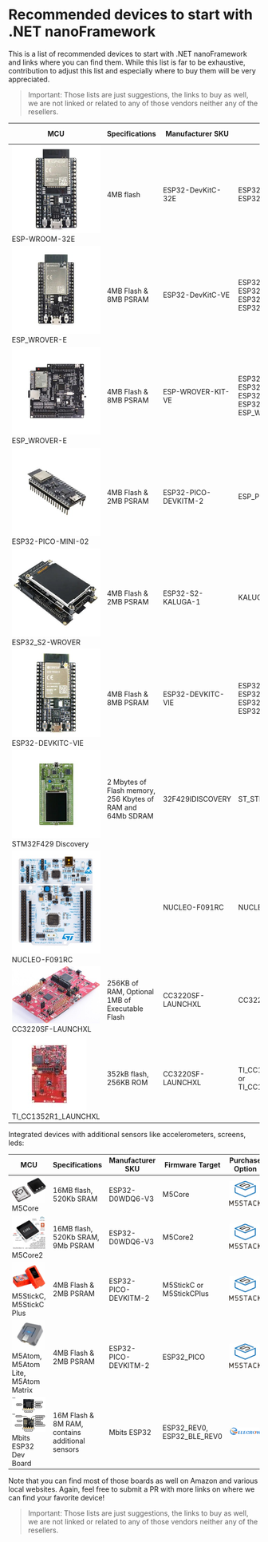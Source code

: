 # Recommended devices to start with .NET nanoFramework

This is a list of recommended devices to start with .NET nanoFramework and links where you can find them. While this list is far to be exhaustive, contribution to adjust this list and especially where to buy them will be very appreciated.

> Important: Those lists are just suggestions, the links to buy as well, we are not linked or related to any of those vendors neither any of the resellers.

| MCU|Specifications|Manufacturer SKU|Firmware Target|Purchase Option|
|---|---|---|---|---|
| ![MFG_ESP32-DEVKITC-32E](../../images/getting-started-guides/MFG_ESP32-DEVKITC-32E.jpg) ESP-WROOM-32E|4MB flash|ESP32-DevKitC-32E|ESP32_REV3, ESP32_REV0, ESP32_BLE_REV0|[![digikey logo](../../images/getting-started-guides/digikey-logo.jpg)](https://www.digikey.com/en/products/detail/espressif-systems/ESP32-DEVKITC-32E/12091810)|
| ![MFG_ESP32-DEVKITC-VE](../../images/getting-started-guides/MFG_ESP32-DEVKITC-VE.jpg) ESP_WROVER-E|4MB Flash & 8MB PSRAM|ESP32-DevKitC-VE|ESP32_REV3, ESP32_PSRAM_REV3, ESP32_BLE_REV3, ESP32_REV0|[![digikey logo](../../images/getting-started-guides/digikey-logo.jpg)](https://www.digikey.com/en/products/detail/espressif-systems/ESP32-DEVKITC-VE/12091812)|
|![MFG_ESP-WROVER-KIT-FRONT](../../images/getting-started-guides/MFG_ESP-WROVER-KIT-FRONT.jpg) ESP_WROVER-E|4MB Flash & 8MB PSRAM|ESP-WROVER-KIT-VE|ESP32_REV3, ESP32_PSRAM_REV3, ESP32_BLE_REV3, ESP32_REV0, ESP_WROVER_KIT|[![digikey logo](../../images/getting-started-guides/digikey-logo.jpg)](https://www.digikey.com/en/products/detail/espressif-systems/ESP-WROVER-KIT-VE/13584249)|
|![ESP32-PICO-DEVKITM-2](../../images/getting-started-guides/ESP32-PICO-DEVKITM-2.jpg) ESP32-PICO-MINI-02|4MB Flash & 2MB PSRAM|ESP32-PICO-DEVKITM-2|ESP_PICO|[![digikey logo](../../images/getting-started-guides/digikey-logo.jpg)](https://www.digikey.com/en/products/detail/espressif-systems/ESP32-PICO-DEVKITM-2/13546657)|
|![MFG_ESP32-S2-KALUGA](../../images/getting-started-guides/MFG_ESP32-S2-KALUGA.jpg) ESP32_S2-WROVER|4MB Flash & 2MB PSRAM|ESP32-S2-KALUGA-1|KALUGA_1|[![digikey logo](../../images/getting-started-guides/digikey-logo.jpg)](https://www.digikey.com/en/products/detail/espressif-systems/ESP32-S2-KALUGA-1/12158053)|
|![MFG_ESP32-DEVKITC-VIE](../../images/getting-started-guides/MFG_ESP32-DEVKITC-VIE.jpg) ESP32-DEVKITC-VIE|4MB Flash & 8MB PSRAM|ESP32-DEVKITC-VIE|ESP32_REV3, ESP32_PSRAM_REV3, ESP32_BLE_REV3, ESP32_REV0|[![digikey logo](../../images/getting-started-guides/digikey-logo.jpg)](https://www.digikey.com/en/products/detail/espressif-systems/ESP32-DEVKITC-VIE/12091811)|
|![MFG_STM32F429I-DISC1](../../images/getting-started-guides/MFG_STM32F429I-DISC1.jpg) STM32F429 Discovery|2 Mbytes of Flash memory, 256 Kbytes of RAM and 64Mb SDRAM|32F429IDISCOVERY|ST_STM32F429I_DISCOVERY|[![digikey logo](../../images/getting-started-guides/digikey-logo.jpg)](https://www.digikey.com/en/products/detail/stmicroelectronics/STM32F429I-DISC1/5731713)|
| ![NUCLEO-F091RC](../../images/getting-started-guides/NUCLEO-F091RC.jpg) NUCLEO-F091RC| | NUCLEO-F091RC | NUCLEO-F091RC| [![STM logo](../../images/getting-started-guides/stm_logo.jpg)](https://estore.st.com/en/nucleo-f091rc-cpn.html) |
| ![CC3220SF-LAUNCHXL](../../images/getting-started-guides/CC3220SF-LAUNCHXL.jpg) CC3220SF-LAUNCHXL| 256KB of RAM, Optional 1MB of Executable Flash| CC3220SF-LAUNCHXL | CC3220SF-LAUNCHXL| [![TI logo](../../images/getting-started-guides/ti_logo.jpg)](https://www.ti.com/tool/CC3220SF-LAUNCHXL#order-start-development) |
| ![LAUNCHXL-CC1352R1](../../images/getting-started-guides/LAUNCHXL-CC1352R1_DSL.jpg) TI_CC1352R1_LAUNCHXL| 352kB flash, 256KB ROM | CC3220SF-LAUNCHXL | TI_CC1352R1_LAUNCHXL_915 or TI_CC1352R1_LAUNCHXL_868| [![mouser logo](../../images/getting-started-guides/mouser_logo.jpg)](https://eu.mouser.com/ProductDetail/Texas-Instruments/LAUNCHXL-CC1352R1?qs=rrS6PyfT74d5s7aMLsYiow%3D%3D) |

Integrated devices with additional sensors like accelerometers, screens, leds:

| MCU|Specifications|Manufacturer SKU|Firmware Target|Purchase Option|
|---|---|---|---|---|
|![M5Core](../../images/getting-started-guides/m5core.jpg) M5Core|16MB flash, 520Kb SRAM|ESP32-D0WDQ6-V3|M5Core|[![M5Stack logo](../../images/getting-started-guides/m5stack.jpg)](https://shop.m5stack.com/collections/m5-controllers/CORE)|
|![M5Core 2](../../images/getting-started-guides/m5core2.jpg) M5Core2|16MB flash, 520Kb SRAM, 9Mb PSRAM|ESP32-D0WDQ6-V3|M5Core2|[![M5Stack logo](../../images/getting-started-guides/m5stack.jpg)](https://shop.m5stack.com/collections/m5-controllers/CORE)|
|![M5StickC Plus](../../images/getting-started-guides/m5stickc_plus.jpg) M5StickC, M5StickC Plus|4MB Flash & 2MB PSRAM|ESP32-PICO-DEVKITM-2|M5StickC or M5StickCPlus|[![M5Stack logo](../../images/getting-started-guides/m5stack.jpg)](https://shop.m5stack.com/collections/m5-controllers/STICK)|
|![M5Atom Lite](../../images/getting-started-guides/m5atomlite.jpg) M5Atom, M5Atom Lite, M5Atom Matrix|4MB Flash & 2MB PSRAM|ESP32-PICO-DEVKITM-2|ESP32_PICO |[![M5Stack logo](../../images/getting-started-guides/m5stack.jpg)](https://shop.m5stack.com/collections/m5-controllers/ATOM)|
|![MBits](../../images/getting-started-guides/mbits.jpg) Mbits ESP32 Dev Board|16M Flash & 8M RAM, contains additional sensors|Mbits ESP32|ESP32_REV0, ESP32_BLE_REV0|[![elecrow logo](../../images/getting-started-guides/Elecrow_logo.png)](https://www.elecrow.com/mbits.html)

Note that you can find most of those boards as well on Amazon and various local websites. Again, feel free to submit a PR with more links on where we can find your favorite device!

> Important: Those lists are just suggestions, the links to buy as well, we are not linked or related to any of those vendors neither any of the resellers.
